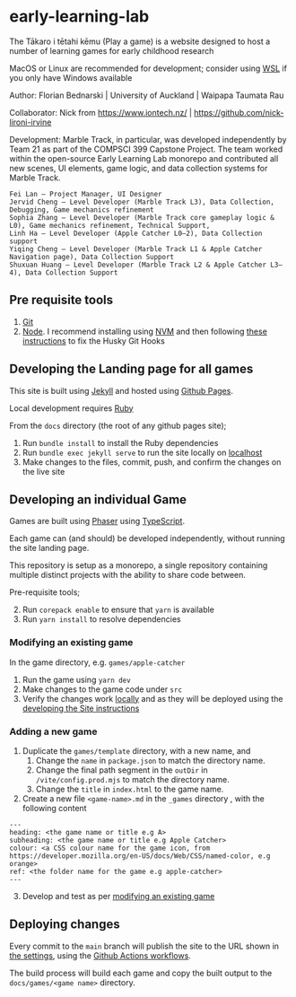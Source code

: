 # early-learning-lab

The Tākaro i tētahi kēmu (Play a game) is a website designed to host a number of learning games for early childhood research

MacOS or Linux are recommended for development; consider using [WSL](https://learn.microsoft.com/en-us/windows/wsl/install) if you only have Windows available

Author: Florian Bednarski | University of Auckland | Waipapa Taumata Rau

Collaborator: Nick from https://www.iontech.nz/ | https://github.com/nick-lironi-irvine

Development: Marble Track, in particular, was developed independently by Team 21 as part of the COMPSCI 399 Capstone Project.    The team worked within the open-source Early Learning Lab monorepo and contributed all new scenes, UI elements, game logic, and data collection systems for Marble Track.


    Fei Lan – Project Manager, UI Designer
    Jervid Cheng – Level Developer (Marble Track L3), Data Collection, Debugging, Game mechanics refinement
    Sophia Zhang – Level Developer (Marble Track core gameplay logic & L0), Game mechanics refinement, Technical Support,
    Linh Ha – Level Developer (Apple Catcher L0–2), Data Collection support
    Yiqing Cheng – Level Developer (Marble Track L1 & Apple Catcher Navigation page), Data Collection Support
    Shuxuan Huang – Level Developer (Marble Track L2 & Apple Catcher L3–4), Data Collection Support


## Pre requisite tools

1. [Git](https://docs.github.com/en/get-started/getting-started-with-git/set-up-git)
2. [Node](https://nodejs.org/en). I recommend installing using [NVM](https://github.com/nvm-sh/nvm) and then following [these instructions](https://typicode.github.io/husky/how-to.html#node-version-managers-and-guis) to fix the Husky Git Hooks

## Developing the Landing page for all games

This site is built using [Jekyll](https://jekyllrb.com/) and hosted using [Github Pages](https://docs.github.com/en/pages).

Local development requires [Ruby](https://www.ruby-lang.org/en/documentation/installation/)

From the `docs` directory (the root of any github pages site);

1. Run `bundle install` to install the Ruby dependencies
2. Run `bundle exec jekyll serve` to run the site locally on [localhost](http://127.0.0.1:4000/)
3. Make changes to the files, commit, push, and confirm the changes on the live site

## Developing an individual Game

Games are built using [Phaser](https://phaser.io/) using [TypeScript](https://www.typescriptlang.org/).

Each game can (and should) be developed independently, without running the site landing page.

This repository is setup as a monorepo, a single repository containing multiple distinct projects with the ability to share code between.

Pre-requisite tools;

2. Run `corepack enable` to ensure that `yarn` is available
3. Run `yarn install` to resolve dependencies

### Modifying an existing game

In the game directory, e.g. `games/apple-catcher`

1. Run the game using `yarn dev`
2. Make changes to the game code under `src`
3. Verify the changes work [locally](http://localhost:8080) and as they will be deployed using the [developing the Site instructions](#developing-the-site)

### Adding a new game

1. Duplicate the `games/template` directory, with a new name, and
   1. Change the `name` in `package.json` to match the directory name.
   2. Change the final path segment in the `outDir` in `/vite/config.prod.mjs` to match the directory name.
   3. Change the `title` in `index.html` to the game name.
2. Create a new file `<game-name>.md` in the `_games` directory , with the following content

```
---
heading: <the game name or title e.g A>
subheading: <the game name or title e.g Apple Catcher>
colour: <a CSS colour name for the game icon, from https://developer.mozilla.org/en-US/docs/Web/CSS/named-color, e.g orange>
ref: <the folder name for the game e.g apple-catcher>
---
```

3. Develop and test as per [modifying an existing game](#modifying-an-existing-game)

## Deploying changes

Every commit to the `main` branch will publish the site to the URL shown in [the settings](../../settings/pages),
using the [Github Actions workflows](./.github/workflows/jekyll-gh-pages.yml).

The build process will build each game and copy the built output to the `docs/games/<game name>` directory.
